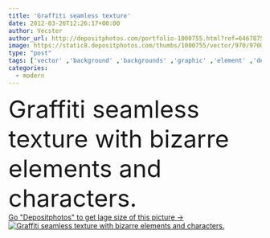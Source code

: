 ```yaml
---
title: 'Graffiti seamless texture'
date: 2012-03-26T12:26:17+00:00
author: Vecster
author_url: http://depositphotos.com/portfolio-1000755.html?ref=64678756
image: https://static8.depositphotos.com/thumbs/1000755/vector/970/9700351/api_thumb_450.jpg?forcejpeg=true
type: "post"
tags: ['vector' ,'background' ,'backgrounds' ,'graphic' ,'element' ,'design' ,'abstract' ,'texture' ,'pattern' ,'style' ,'grunge' ,'cartoon' ,'funny' ,'modern' ,'splash' ,'character' ,'funky' ,'backdrop' ,'creative' ,'wallpaper' ,'dirty' ,'bizarre' ,'characters' ,'crazy' ,'emo' ,'Graffiti' ,'monster' ,'contemporary' ,'doodle' ,'sin' ,'grafitti' ,'grafiti' ,'con' ,'graffity' ,'styl' ,'muster' ,'abstracto' ,'sfondo' ,'astratto' ,'desenho' ,'abstractas' ,'personajes' ,'animado' ,'elementos' ,'divertente' ,'creativa' ,'nahtlose' ,'emenda' ,'fisuras' ]
categories: 
  - modern
---
```

<div aling="center">
            <font size="60"> Graffiti seamless texture with bizarre elements and characters.</font>   
</div>
<div>
    <a href='https://depositphotos.com/9700351/stock-illustration-graffiti-seamless-texture.html?ref=64678756' target=_blank > Go "Depositphotos" to get lage size of this picture ->
        <img href='https://depositphotos.com/9700351/stock-illustration-graffiti-seamless-texture.html?ref=64678756' src='https://static8.depositphotos.com/1000755/970/v/950/depositphotos_9700351-stock-illustration-graffiti-seamless-texture.jpg?forcejpeg=true' alt='Graffiti seamless texture with bizarre elements and characters.' >
    </a>
</div>
